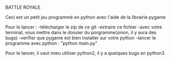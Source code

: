 BATTLE ROYALE

Ceci est un petit jeu programmé en python avec l'aide de la librairie pygame

Pour le lancer : 
    -télécharger le zip de ce git
    -extraire ce fichier
    -avec votre terminal, vous mettre dans le dossier du porgramme(sinon, il y aura des bugs)
    -verifier que pygame est bien installer sur votre python
    -lancer le programme avec python : "python main.py"

Pour le lancer, il vaut mieu utiliser python2, il y a quelques bugs en python3

